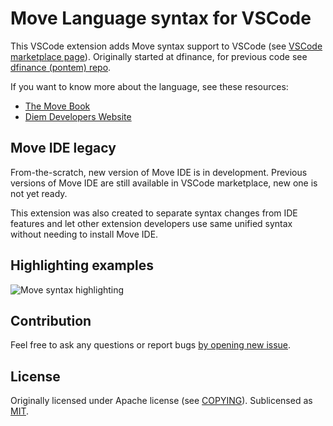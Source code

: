 # Move Language syntax for VSCode

This VSCode extension adds Move syntax support to VSCode (see [VSCode marketplace page](https://marketplace.visualstudio.com/items?itemName=damirka.move-syntax)).
Originally started at dfinance, for previous code see [dfinance (pontem) repo](https://github.com/dfinance/vscode-move-ide).

If you want to know more about the language, see these resources:

- [The Move Book](https://move-book.com)
- [Diem Developers Website](https://developers.diem.com/docs/move/move-introduction/)

## Move IDE legacy

From-the-scratch, new version of Move IDE is in development.
Previous versions of Move IDE are still available in VSCode marketplace, new one is not yet ready.

This extension was also created to separate syntax changes from IDE features and let other extension developers use same unified syntax without needing to install Move IDE.

## Highlighting examples

![Move syntax highlighting](https://github.com/damirka/vscode-move-syntax/raw/master/img/syntax_sample.jpg)

## Contribution

Feel free to ask any questions or report bugs [by opening new issue](https://github.com/damirka/vscode-move-syntax/issues).

## License

Originally licensed under Apache license (see [COPYING](COPYING)). 
Sublicensed as [MIT](LICENSE).